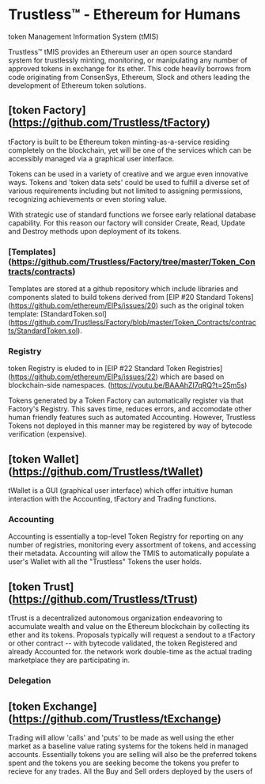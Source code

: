 # Trustless™ - Ethereum for Humans

token Management Information System (tMIS)

Trustless™ tMIS provides an Ethereum user an open source standard system for trustlessly minting, monitoring, or manipulating any number of approved tokens in exchange for its ether. This code heavily borrows from code originating from ConsenSys, Ethereum, Slock and others leading the development of Ethereum token solutions.

## [token Factory] (https://github.com/Trustless/tFactory)

tFactory is built to be Ethereum token minting-as-a-service residing completely on the blockchain, yet will be one of the services which can be accessibly managed via a graphical user interface. 

Tokens can be used in a variety of creative and we argue even innovative ways. Tokens and 'token data sets' could be used to fulfill a diverse set of various requirements including but not limited to assigning permissions, recognizing achievements or even storing value. 

With strategic use of standard functions we forsee early relational database capability. For this reason our factory will consider Create, Read, Update and Destroy methods upon deployment of its tokens.  

### [Templates] (https://github.com/Trustless/Factory/tree/master/Token_Contracts/contracts)

Templates are stored at a github repository which include libraries and components slated to build tokens derived from [EIP #20 Standard Tokens] (https://github.com/ethereum/EIPs/issues/20) such as the original token template: [StandardToken.sol] (https://github.com/Trustless/Factory/blob/master/Token_Contracts/contracts/StandardToken.sol).

### Registry

token Registry is eluded to in [EIP #22 Standard Token Registries] (https://github.com/ethereum/EIPs/issues/22) which are based on blockchain-side namespaces. (https://youtu.be/BAAAhZI7qRQ?t=25m5s)

Tokens generated by a Token Factory can automatically register via that Factory's Registry. This saves time, reduces errors, and accomodate other human friendly features such as automated Accounting. However, Trustless Tokens not deployed in this manner may be registered by way of bytecode verification (expensive).

## [token Wallet] (https://github.com/Trustless/tWallet)

tWallet is a GUI (graphical user interface) which offer intuitive human interaction with the Accounting, tFactory and Trading functions.

### Accounting

Accounting is essentially a top-level Token Registry for reporting on any number of registries, monitoring every assortment of tokens, and accessing their metadata. Accounting will allow the TMIS to automatically populate a user's Wallet with all the "Trustless" Tokens the user holds.

## [token Trust] (https://github.com/Trustless/tTrust)

tTrust is a decentralized autonomous organization endeavoring to accumulate wealth and value on the Ethereum blockchain by collecting its ether and its tokens. Proposals typically will request a sendout to a tFactory or other contract -- with bytecode validated, the token Registered and already Accounted for. 
the network work double-time as the actual trading marketplace they are participating in.

### Delegation

## [token Exchange] (https://github.com/Trustless/tExchange)

Trading will allow 'calls' and 'puts' to be made as well using the ether market as a baseline value rating systems for the tokens held in managed accounts. Essentially tokens you are selling will also be the preferred tokens spent and the tokens you are seeking become the tokens you prefer to recieve for any trades. All the Buy and Sell orders deployed by the users of 

